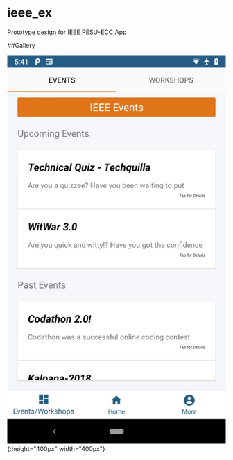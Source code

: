 # ieee_ex
Prototype design for IEEE PESU-ECC App

##Gallery

![test image size ](./screenshot.jpg){:height="400px" width="400px"}
